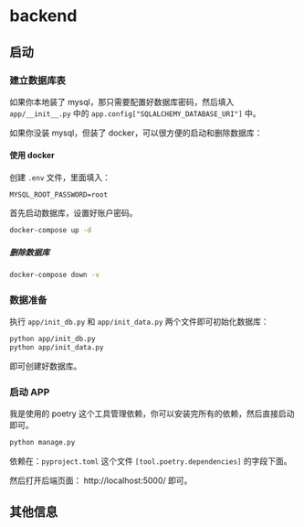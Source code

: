 # backend

## 启动
### 建立数据库表

如果你本地装了 mysql，那只需要配置好数据库密码，然后填入 `app/__init__.py` 中的 `app.config["SQLALCHEMY_DATABASE_URI"]` 中。

如果你没装 mysql，但装了 docker，可以很方便的启动和删除数据库：
#### 使用 docker
创建 `.env` 文件，里面填入：

```dotenv
MYSQL_ROOT_PASSWORD=root
```

首先启动数据库，设置好账户密码。

```bash
docker-compose up -d
```
##### 删除数据库

```bash
docker-compose down -v
```

### 数据准备

执行 `app/init_db.py` 和 `app/init_data.py` 两个文件即可初始化数据库：

```bash
python app/init_db.py
python app/init_data.py
```

即可创建好数据库。

### 启动 APP

我是使用的 poetry 这个工具管理依赖，你可以安装完所有的依赖，然后直接启动即可。


```bash
python manage.py
```

依赖在：`pyproject.toml` 这个文件 `[tool.poetry.dependencies]` 的字段下面。

然后打开后端页面： http://localhost:5000/ 即可。


## 其他信息

